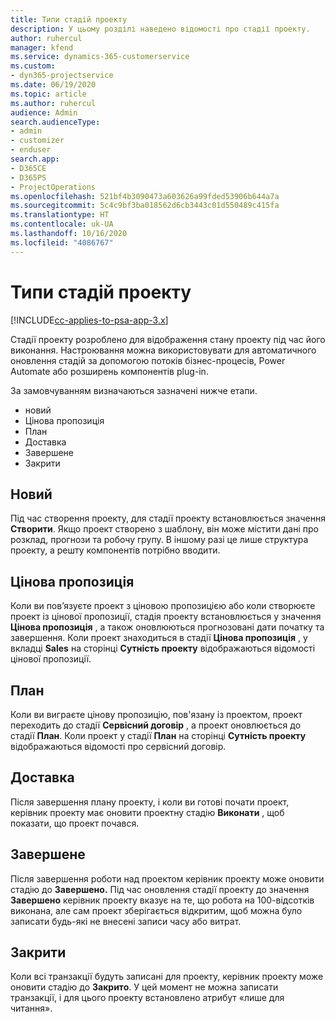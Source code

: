 ```yaml
---
title: Типи стадій проекту
description: У цьому розділі наведено відомості про стадії проекту.
author: ruhercul
manager: kfend
ms.service: dynamics-365-customerservice
ms.custom:
- dyn365-projectservice
ms.date: 06/19/2020
ms.topic: article
ms.author: ruhercul
audience: Admin
search.audienceType:
- admin
- customizer
- enduser
search.app:
- D365CE
- D365PS
- ProjectOperations
ms.openlocfilehash: 521bf4b3090473a603626a99fded53906b644a7a
ms.sourcegitcommit: 5c4c9bf3ba018562d6cb3443c01d550489c415fa
ms.translationtype: HT
ms.contentlocale: uk-UA
ms.lasthandoff: 10/16/2020
ms.locfileid: "4086767"
---
```

# <a name="project-stage-types"></a>Типи стадій проекту 

[!INCLUDE[cc-applies-to-psa-app-3.x](../includes/cc-applies-to-psa-app-3x.md)]

Стадії проекту розроблено для відображення стану проекту під час його виконання. Настроювання можна використовувати для автоматичного оновлення стадій за допомогою потоків бізнес-процесів, Power Automate або розширень компонентів plug-in.

За замовчуванням визначаються зазначені нижче етапи.

- новий
- Цінова пропозиція
- План
- Доставка
- Завершене
- Закрити 

## <a name="new"></a>Новий

Під час створення проекту, для стадії проекту встановлюється значення **Створити**. Якщо проект створено з шаблону, він може містити дані про розклад, прогнози та робочу групу. В іншому разі це лише структура проекту, а решту компонентів потрібно вводити.

## <a name="quote"></a>Цінова пропозиція

Коли ви пов’язуєте проект з ціновою пропозицією або коли створюєте проект із цінової пропозиції, стадія проекту встановлюється у значення **Цінова пропозиція** , а також оновлюються прогнозовані дати початку та завершення. Коли проект знаходиться в стадії **Цінова пропозиція** , у вкладці **Sales** на сторінці **Сутність проекту** відображаються відомості цінової пропозиції.

## <a name="plan"></a>План

Коли ви виграєте цінову пропозицію, пов'язану із проектом, проект переходить до стадії **Сервісний договір** , а проект оновлюється до стадії **План**. Коли проект у стадії **План** на сторінці **Сутність проекту** відображаються відомості про сервісний договір.

## <a name="deliver"></a>Доставка

Після завершення плану проекту, і коли ви готові почати проект, керівник проекту має оновити проектну стадію **Виконати** , щоб показати, що проект почався.

## <a name="complete"></a>Завершене 

Після завершення роботи над проектом керівник проекту може оновити стадію до **Завершено.** Під час оновлення стадії проекту до значення **Завершено** керівник проекту вказує на те, що робота на 100-відсотків виконана, але сам проект зберігається відкритим, щоб можна було записати будь-які не внесені записи часу або витрат.

## <a name="close"></a>Закрити

Коли всі транзакції будуть записані для проекту, керівник проекту може оновити стадію до **Закрито**. У цей момент не можна записати транзакції, і для цього проекту встановлено атрибут «лише для читання».
